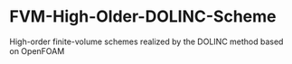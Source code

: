 # FVM-High-Older-DOLINC-Scheme
High-order finite-volume schemes realized by the DOLINC method based on OpenFOAM
